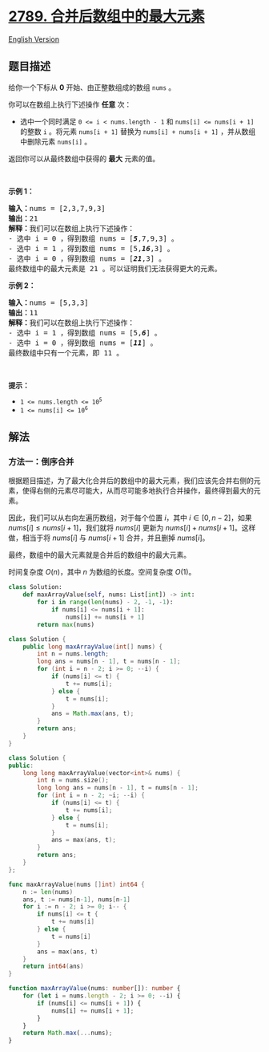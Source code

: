 # [2789. 合并后数组中的最大元素](https://leetcode.cn/problems/largest-element-in-an-array-after-merge-operations)

[English Version](/solution/2700-2799/2789.Largest%20Element%20in%20an%20Array%20after%20Merge%20Operations/README_EN.md)

<!-- tags:贪心,数组 -->

<!-- difficulty:中等 -->

## 题目描述

<!-- 这里写题目描述 -->

<p>给你一个下标从 <strong>0</strong> 开始、由正整数组成的数组 <code>nums</code> 。</p>

<p>你可以在数组上执行下述操作 <strong>任意</strong> 次：</p>

<ul>
	<li>选中一个同时满足&nbsp;<code>0 &lt;= i &lt; nums.length - 1</code> 和 <code>nums[i] &lt;= nums[i + 1]</code> 的整数 <code>i</code> 。将元素 <code>nums[i + 1]</code> 替换为 <code>nums[i] + nums[i + 1]</code> ，并从数组中删除元素 <code>nums[i]</code> 。</li>
</ul>

<p>返回你可以从最终数组中获得的 <strong>最大</strong> 元素的值。</p>

<p>&nbsp;</p>

<p><strong>示例 1：</strong></p>

<pre><strong>输入：</strong>nums = [2,3,7,9,3]
<strong>输出：</strong>21
<strong>解释：</strong>我们可以在数组上执行下述操作：
- 选中 i = 0 ，得到数组 nums = [<strong><em>5</em></strong>,7,9,3] 。
- 选中 i = 1 ，得到数组 nums = [5,<em><strong>16</strong></em>,3] 。
- 选中 i = 0 ，得到数组 nums = [<em><strong>21</strong></em>,3] 。
最终数组中的最大元素是 21 。可以证明我们无法获得更大的元素。
</pre>

<p><strong>示例 2：</strong></p>

<pre><strong>输入：</strong>nums = [5,3,3]
<strong>输出：</strong>11
<strong>解释：</strong>我们可以在数组上执行下述操作：
- 选中 i = 1 ，得到数组 nums = [5,<em><strong>6</strong></em>] 。
- 选中 i = 0 ，得到数组 nums = [<em><strong>11</strong></em>] 。
最终数组中只有一个元素，即 11 。
</pre>

<p>&nbsp;</p>

<p><strong>提示：</strong></p>

<ul>
	<li><code>1 &lt;= nums.length &lt;= 10<sup>5</sup></code></li>
	<li><code>1 &lt;= nums[i] &lt;= 10<sup>6</sup></code></li>
</ul>

## 解法

### 方法一：倒序合并

根据题目描述，为了最大化合并后的数组中的最大元素，我们应该先合并右侧的元素，使得右侧的元素尽可能大，从而尽可能多地执行合并操作，最终得到最大的元素。

因此，我们可以从右向左遍历数组，对于每个位置 $i$，其中 $i \in [0, n - 2]$，如果 $nums[i] \leq nums[i + 1]$，我们就将 $nums[i]$ 更新为 $nums[i] + nums[i + 1]$。这样做，相当于将 $nums[i]$ 与 $nums[i + 1]$ 合并，并且删掉 $nums[i]$。

最终，数组中的最大元素就是合并后的数组中的最大元素。

时间复杂度 $O(n)$，其中 $n$ 为数组的长度。空间复杂度 $O(1)$。

<!-- tabs:start -->

```python
class Solution:
    def maxArrayValue(self, nums: List[int]) -> int:
        for i in range(len(nums) - 2, -1, -1):
            if nums[i] <= nums[i + 1]:
                nums[i] += nums[i + 1]
        return max(nums)
```

```java
class Solution {
    public long maxArrayValue(int[] nums) {
        int n = nums.length;
        long ans = nums[n - 1], t = nums[n - 1];
        for (int i = n - 2; i >= 0; --i) {
            if (nums[i] <= t) {
                t += nums[i];
            } else {
                t = nums[i];
            }
            ans = Math.max(ans, t);
        }
        return ans;
    }
}
```

```cpp
class Solution {
public:
    long long maxArrayValue(vector<int>& nums) {
        int n = nums.size();
        long long ans = nums[n - 1], t = nums[n - 1];
        for (int i = n - 2; ~i; --i) {
            if (nums[i] <= t) {
                t += nums[i];
            } else {
                t = nums[i];
            }
            ans = max(ans, t);
        }
        return ans;
    }
};
```

```go
func maxArrayValue(nums []int) int64 {
	n := len(nums)
	ans, t := nums[n-1], nums[n-1]
	for i := n - 2; i >= 0; i-- {
		if nums[i] <= t {
			t += nums[i]
		} else {
			t = nums[i]
		}
		ans = max(ans, t)
	}
	return int64(ans)
}
```

```ts
function maxArrayValue(nums: number[]): number {
    for (let i = nums.length - 2; i >= 0; --i) {
        if (nums[i] <= nums[i + 1]) {
            nums[i] += nums[i + 1];
        }
    }
    return Math.max(...nums);
}
```

<!-- tabs:end -->

<!-- end -->
